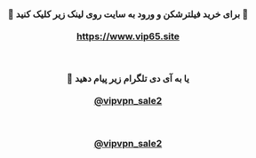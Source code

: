 <center> <h3> <b> 
🔴 برای خرید فیلترشکن و ورود به سایت روی لینک زیر کلیک کنید 🚀
  <br>  <br>
<a href="https://vip65.site">https://www.vip65.site</a>


  <br>  <br> 
  🔴 یا به آی دی تلگرام زیر پیام دهید
  <br> <br> 
<a href="https://t.me/vipvpn_sale2">@vipvpn_sale2</a>

  <br> <br> 
<a href="t.me/vipvpn_sale2">@vipvpn_sale2</a>

  
</b>  </h3> </center>

